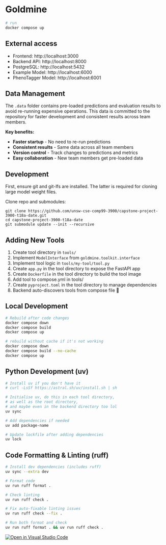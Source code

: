 # Goldmine

```bash
# run
docker compose up
```

## External access
- Frontend: http://localhost:3000
- Backend API: http://localhost:8000
- PostgreSQL: http://localhost:5432
- Example Model: http://localhost:6000
- PhenoTagger Model: http://localhost:6001

## Data Management

The `.data` folder contains pre-loaded predictions and evaluation results to avoid re-running expensive operations. This data is committed to the repository for faster development and consistent results across team members.

**Key benefits:**
- **Faster startup** - No need to re-run predictions
- **Consistent results** - Same data across all team members  
- **Version control** - Track changes to predictions and metrics
- **Easy collaboration** - New team members get pre-loaded data


## Development
First, ensure git and git-lfs are installed. The latter is required for cloning large model weight files.

Clone repo and submodules:
```
git clone https://github.com/unsw-cse-comp99-3900/capstone-project-3900-t18a-date.git
cd capstone-project-3900-t18a-date
git submodule update --init --recursive
```

## Adding New Tools
1. Create tool directory in `tools/`
2. Implement `ModelInterface` from `goldmine.toolkit.interface`
3. Implement tool logic in `tools/my-tool/tool.py`
4. Create `app.py` in the tool directory to expose the FastAPI app
5. Create `Dockerfile` in the tool directory to build the tool image
6. Add tool to compose.yml in tools/
7. Create `pyproject.toml` in the tool directory to manage dependencies
8. Backend auto-discovers tools from compose file :rocket:

## Local Development
```bash
# Rebuild after code changes
docker compose down
docker compose build
docker compose up
```

```bash
# rebuild without cache if it's not working
docker compose down
docker compose build --no-cache
docker compose up
```

## Python Development (uv)
```bash
# Install uv if you don't have it
# curl -LsSf https://astral.sh/uv/install.sh | sh

# Initialise uv, do this in each tool directory,
# as well as the root directory,
# and maybe even in the backend directory too lol
uv sync

# Add dependencies if needed
uv add package-name

# Update lockfile after adding dependencies
uv lock
```

## Code Formatting & Linting (ruff)
```bash
# Install dev dependencies (includes ruff)
uv sync --extra dev

# Format code
uv run ruff format .

# Check linting
uv run ruff check .

# Fix auto-fixable linting issues
uv run ruff check --fix .

# Run both format and check
uv run ruff format . && uv run ruff check .
```


[![Open in Visual Studio Code](https://classroom.github.com/assets/open-in-vscode-2e0aaae1b6195c2367325f4f02e2d04e9abb55f0b24a779b69b11b9e10269abc.svg)](https://classroom.github.com/online_ide?assignment_repo_id=19698121&assignment_repo_type=AssignmentRepo)
